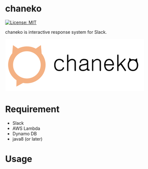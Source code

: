 chaneko
==========
[![License: MIT](https://img.shields.io/badge/License-MIT-yellow.svg)](https://opensource.org/licenses/MIT)

chaneko is interactive response system for Slack.

![chaneko](https://github.com/7tsuno/chaneko/blob/image/src/main/resources/image/chanekoLogo.png?raw=true)

Requirement
==========

* Slack
* AWS Lambda
* Dynamo DB
* java8 (or later)

Usage
==========
